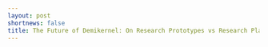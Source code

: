 ```yaml
---
layout: post
shortnews: false
title: The Future of Demikernel: On Research Prototypes vs Research Platforms
---
```

